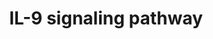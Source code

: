 ---
annotations:
- id: PW:0000909
  parent: signaling pathway
  type: Pathway Ontology
  value: interleukin-9 signaling pathway
authors:
- A.Pandey
- MaintBot
- Christine Chichester
- Mkutmon
- Eweitz
description: ''
last-edited: 2021-05-16
organisms:
- Rattus norvegicus
redirect_from:
- /index.php/Pathway:WP8
- /instance/WP8
revision: null
schema-jsonld:
- '@context': https://schema.org/
  '@id': https://wikipathways.github.io/pathways/WP8.html
  '@type': Dataset
  creator:
    '@type': Organization
    name: WikiPathways
  description: ''
  keywords:
  - Akt1
  - Grb2
  - Il2rg
  - Il9
  - Il9r
  - Irs1
  - Irs2
  - Jak1
  - Jak3
  - Kat5
  - Map2k1
  - Map2k2
  - Mapk1
  - Mapk3
  - Pik3r1
  - Ptpn11
  - Shc1
  - Socs3
  - Stat1
  - Stat3
  - Stat5a
  - Stat5b
  - TYK2
  - Vcp
  license: CC0
  name: IL-9 signaling pathway
seo: CreativeWork
title: IL-9 signaling pathway
wpid: WP8
---